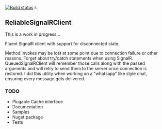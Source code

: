 [![Build status](https://ci.appveyor.com/api/projects/status/5jkoijqetsqmpaii?svg=true)](https://ci.appveyor.com/project/xleon/reliablesignalrclient)
s
## ReliableSignalRClient

This is a work in progress...

Fluent SignalR client with support for disconnected state.

Method invokes may be lost at some point due to connection failure or other reasons. 
Forget about try/catch statements when using SignalR. 
QueuedSignalRClient will remember those calls along with the passed arguments and will retry to send them to the server once connection is restored. 
I did this utility when working on a "whatsapp" like style chat, ensuring every message gets delivered.

### TODO

- Plugable Cache interface
- Documentation
- Samples
- Nuget package
- Tests